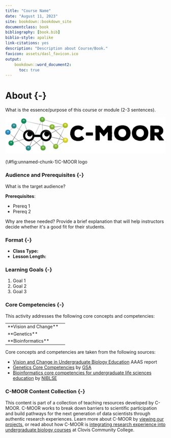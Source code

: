 ```yaml
---
title: "Course Name"
date: "August 11, 2023"
site: bookdown::bookdown_site
documentclass: book
bibliography: [book.bib]
biblio-style: apalike
link-citations: yes
description: "Description about Course/Book."
favicon: assets/dasl_favicon.ico
output:
    bookdown::word_document2:
      toc: true
---
```


# About {-}

What is the essence/purpose of this course or module (2-3 sentences).

<div class="figure">
<img src="assets/C-MOOR_Template/c-moor-logo-horizontal.png" alt="C-MOOR logo" width="789" />
<p class="caption">(\#fig:unnamed-chunk-1)C-MOOR logo</p>
</div>

### Audience and Prerequisites {-}

What is the target audience?

<!-- Example:
This module is designed for introductory biology courses.  Key ideas center around genes and homologs, and the proteins they encode.  We typically include this module as part of a Molecular Biology unit.
-->

**Prerequisites**:

  - Prereq 1
  - Prereq 2
  
Why are these needed?  Provide a brief explanation that will help instructors decide whether it's a good fit for their students.

<!-- Example:

**Prerequisites**: Basic understanding of genes and homology

The project portion of the module involves looking up genes in different databases (human and model organism). Students should have a basic understanding of what a gene is (and why we care about them), and why it makes sense to study similar genes (i.e. homologs) across different organisms.  This module will help solidify these concepts by having students investigate concrete examples of genes and their homologs.

-->


### Format {-}

<!--
Class Type should be one of the following (from CourseSource):
- Lecture
- Lab
- Seminar
- Discussion Section
- On-line
- Other
-->

<!--
Lesson Length should be one of the following (from CourseSource):
- Portion of one class period
- One class period
- Multiple class periods
- One term (semester or quarter)
- One year
- Other

You can then provide additional details

Example:

- **Class Type:** Lab (computer based)
- **Lesson Length:** One class period (2-3 hr lab)
    - 40 min setup and introduction (for shorter lab periods, these can be done ahead of time)
    - 2 hr core lab exercises
    - Optional 20 min "challenge" exercise
    
Another example:

- **Class Type:** Lab (computer based)
- **Lesson Length:** One class period (2-3 hr lab)
    - 30 min pre-lab introducing ...
    - 15 min lab-lecture
    - 1.5 hr core lab exercises
      - 45 min exercises covering...
      - 45 min project investigating...
    - (flexible) write-up and/or present findings

-->

- **Class Type:**
- **Lesson Length:**

### Learning Goals {-}

1. Goal 1 
1. Goal 2
1. Goal 3

### Core Competencies {-}

This activity addresses the following core concepts and competencies:

<table>
<tbody>
  <tr>
   <td style="text-align:left;"> **Vision and Change** </td>
   <td style="text-align:left;">  </td>
  </tr>
  <tr>
   <td style="text-align:left;"> **Genetics** </td>
   <td style="text-align:left;">  </td>
  </tr>
  <tr>
   <td style="text-align:left;"> **Bioinformatics** </td>
   <td style="text-align:left;">  </td>
  </tr>
</tbody>
</table>

Core concepts and competencies are taken from the following sources:

  - [Vision and Change in Undergraduate Biology Education](https://visionandchange.org/) AAAS report
  - [Genetics Core Competencies](https://genetics-gsa.org/education/genetics-learning-framework/) by [GSA](https://genetics-gsa.org/)
  - [Bioinformatics core competencies for undergraduate life sciences education](https://doi.org/10.1371/journal.pone.0196878) by [NIBLSE](https://qubeshub.org/community/groups/niblse)


### C-MOOR Content Collection {-}


This content is part of a collection of teaching resources developed by C-MOOR.  C-MOOR works to break down barriers to scientific participation and build pathways for the next generation of data scientists through authentic research experiences.  Learn more about C-MOOR by [viewing our projects](https://github.com/c-moor), or read about how C-MOOR is [integrating research experience into undergraduate biology courses](https://www.cloviscollege.edu/alumni-and-community/c-moor/c-moor.html) at Clovis Community College.


<!-- ## Available course formats
This course is available in multiple formats which allows you to take it in the way that best suites your needs. You can take it for certificate which can be for free or fee.

- The material for this course can be viewed without login requirement on this [Bookdown website](LINK HERE). This format might be most appropriate for you if you rely on screen-reader technology.
- This course can be taken for [free certification through Leanpub](LINK HERE).
- This course can be taken on [Coursera for certification here](LINK HERE) (but it is not available for free on Coursera).
- Our courses are open source, you can find the [source material for this course on GitHub](LINK HERE). 
-->
